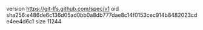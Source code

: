 version https://git-lfs.github.com/spec/v1
oid sha256:e486de6c136d05ad0bb0a8db777dae8c14f0153cec914b8482023cde4ee4d6c1
size 11244
